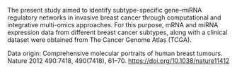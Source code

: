 The present study aimed to identify subtype-specific gene–miRNA regulatory networks
in invasive breast cancer through computational and integrative multi-omics approaches.
For this purpose, mRNA and miRNA expression data from different breast cancer subtypes, 
along with a clinical dataset were obtained from The Cancer Genome Atlas (TCGA).

Data origin: Comprehensive molecular portraits of human breast tumours.
            Nature 2012 490:7418, 490(7418), 61–70. https://doi.org/10.1038/nature11412
